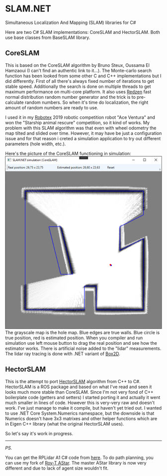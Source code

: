 # SLAM.NET

Simultaneous Localization And Mapping (SLAM) libraries for C#

Here are two C# SLAM implementations: CoreSLAM and HectorSLAM. Both use base classes from BaseSLAM library.

## CoreSLAM

This is based on the CoreSLAM algorithm by Bruno Steux, Oussama El Hamzaoui (I can't find an authentic link to it...).
The Monte-carlo search function has been looked from some other C and C++ implementations but I did differently.
First of all there's always fixed number of iterations to get stable speed.
Additionally the search is done on multiple threads to get maximum performance on multi-core platform.
It also uses [Redzen](https://www.nuget.org/packages/Redzen) fast normal distribution random number generator and the trick is to pre-calculate random numbers. So when it's time do localization, the right amount of random numbers are ready to use.

I used it in my [Robotex](https://robotex.international) 2019 robotic competition robot "Ace Ventura" and won the "Starship animal rescure" competition, so it kind of works.
My problem with this SLAM algorithm was that even with wheel odometry the map tilted and slided over time.
However, it may have be just a configuration issue and for that reason i creted a simulation application to try out different parameters (hole width, etc.).

Here's the picture of the CoreSLAM functioning in simulation:
![Simulation](simulation_coreslam.png)
The grayscale map is the hole map. Blue edges are true walls. Blue circle is true position, red is estimated position.
When you compiler and run simulation use left mouse button to drag the real position and see how the estimator works.
There is artificial noise added to the "lidar" measurements.
The lidar ray tracing is done with .NET variant of [Box2D](https://github.com/benukhanov/box2d-netstandard).

## HectorSLAM

This is the attempt to port [HectorSLAM](https://github.com/tu-darmstadt-ros-pkg/hector_slam) algorithm from C++ to C#.
HectorSLAM is a ROS package and based on what I've read and seen it looks much more stable than CoreSLAM.
Since I'm not very fond of C++ boilerplate code (getters and setters) I started porting it and actually it went much smaller in lines of code.
However this is very-very raw and doesn't work. I've just manage to make it compile, but haven't yet tried out.
I wanted to use .NET Core System.Numerics namespace, but the downside is that Numerics doesn't have 3x3 matrixes and other helper functions which are in Eigen C++ library (what the original HectorSLAM uses).

So let's say it's work in progress.

----

*PS.*

You can get the RPLidar A1 C# code from [here](https://github.com/mikkleini/rplidar.net). To do path planning, you can use my fork of [Roy-T AStar]( https://github.com/mikkleini/AStar). The master AStar library is now very different and due to lack of agent size wouldn't fit.
